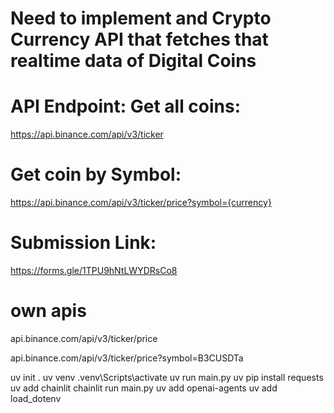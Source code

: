 <!-- Class Assignment -->
# Need to implement and Crypto Currency API that fetches that realtime data of Digital Coins

# API Endpoint: Get all coins: 
https://api.binance.com/api/v3/ticker

# Get coin by Symbol: 
https://api.binance.com/api/v3/ticker/price?symbol={currency}

# Submission Link: 
https://forms.gle/1TPU9hNtLWYDRsCo8


# own apis
api.binance.com/api/v3/ticker/price

api.binance.com/api/v3/ticker/price?symbol=B3CUSDTa





<!-- Required Installments -->
uv init .
uv venv
.venv\Scripts\activate
uv run main.py
uv pip install requests
uv add chainlit
chainlit run main.py
uv add openai-agents
uv add load_dotenv
